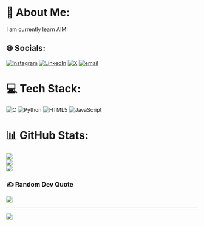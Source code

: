 # 💫 About Me:
I am currently learn AIMl<br>


## 🌐 Socials:
[![Instagram](https://img.shields.io/badge/Instagram-%23E4405F.svg?logo=Instagram&logoColor=white)](https://instagram.com/https://www.instagram.com/ibrahimlaskarr/) [![LinkedIn](https://img.shields.io/badge/LinkedIn-%230077B5.svg?logo=linkedin&logoColor=white)](https://linkedin.com/in/https://www.linkedin.com/in/ibrahim-laskar-229013266/) [![X](https://img.shields.io/badge/X-black.svg?logo=X&logoColor=white)](https://x.com/https://x.com/Ibrahimlaskar16) [![email](https://img.shields.io/badge/Email-D14836?logo=gmail&logoColor=white)](mailto:ibrahimlaskar546@gmail.com) 

# 💻 Tech Stack:
![C](https://img.shields.io/badge/c-%2300599C.svg?style=for-the-badge&logo=c&logoColor=white) ![Python](https://img.shields.io/badge/python-3670A0?style=for-the-badge&logo=python&logoColor=ffdd54) ![HTML5](https://img.shields.io/badge/html5-%23E34F26.svg?style=for-the-badge&logo=html5&logoColor=white) ![JavaScript](https://img.shields.io/badge/javascript-%23323330.svg?style=for-the-badge&logo=javascript&logoColor=%23F7DF1E)
# 📊 GitHub Stats:
![](https://github-readme-stats.vercel.app/api?username=ibrahimlaskar0&theme=dark&hide_border=false&include_all_commits=false&count_private=false)<br/>
![](https://nirzak-streak-stats.vercel.app/?user=ibrahimlaskar0&theme=dark&hide_border=false)<br/>
![](https://github-readme-stats.vercel.app/api/top-langs/?username=ibrahimlaskar0&theme=dark&hide_border=false&include_all_commits=false&count_private=false&layout=compact)

### ✍️ Random Dev Quote
![](https://quotes-github-readme.vercel.app/api?type=horizontal&theme=radical)

---
[![](https://visitcount.itsvg.in/api?id=ibrahimlaskar0&icon=0&color=0)](https://visitcount.itsvg.in)

<!-- Proudly created with GPRM ( https://gprm.itsvg.in ) -->
